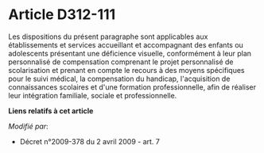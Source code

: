 # Article D312-111

Les dispositions du présent paragraphe sont applicables aux établissements et services accueillant et accompagnant des
enfants ou adolescents présentant une déficience visuelle, conformément à leur plan personnalisé de compensation comprenant
le projet personnalisé de scolarisation et prenant en compte le recours à des moyens spécifiques pour le suivi médical, la
compensation du handicap, l'acquisition de connaissances scolaires et d'une formation professionnelle, afin de réaliser leur
intégration familiale, sociale et professionnelle.

**Liens relatifs à cet article**

_Modifié par_:

  - Décret n°2009-378 du 2 avril 2009 - art. 7
